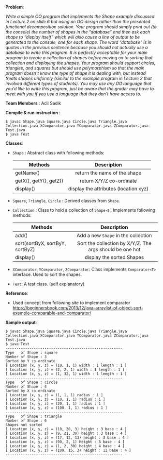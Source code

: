 **Problem**:

*Write a simple OO program that implements the Shape
example discussed in Lecture 2 on slide 6 but using an OO
design rather than the presented functional
decomposition solution. Your program should simply print
out (to the console) the number of shapes in the
“database” and then ask each shape to “display itself”
which will also cause a line of output to be generated to
the console, one for each shape. The word “database” is
in quotes in the previous sentence because you should
not actually use a database to write this program. It is
perfectly acceptable for your main program to create a
collection of shapes before moving on to sorting that
collection and displaying the shapes. Your program should
support circles, triangles, and squares but should use
polymorphism so that the main program doesn't know
the type of shape it is dealing with, but instead treats
shapes uniformly (similar to the example program in
Lecture 2 that involved different types of students). You
may use any OO language that you'd like to write this
program, just be aware that the grader may have to meet
with you if you use a language that they don’t have access
to.*

**Team Members** : Adil Sadik

**Compile & run instruction** :  
```
$ javac Shape.java Square.java Circle.java Triangle.java Collection.java XComparator.java YComparator.java ZComparator.java Test.java  
$ java Test
```

**Classes**:  
- ```Shape``` : Abstract class with following methods:  

  | Methods        | Description           |
  | ------------- |:-------------:|
  | getName()      | return the name of the shape |
  | getX(), getY(), getZ()      | return X/Y/Z co-ordinate      |
  | display() | display the attributes (location xyz)      |


- ```Square```, ```Triangle```, ```Circle``` : Derived classes from ```Shape```. 
- ```Collection``` : Class to hold a collection of ```Shape```-s'. Implements following methods:  

  | Methods        | Description           |
  | ------------- |:-------------:|
  | add()      | Add a new ```Shape``` in the collection |
  | sort(sortByX, sortByY, sortByZ)      | Sort the collection by X/Y/Z. The args should be one hot      |
  | display() | display the sorted Shapes      |

- ```XComparator```, ```YComparator```, ```ZComparator```: Class implements ```Comparator<T>``` interface. Used to sort the shapes.
- ```Test```: A test class. (self explanatory). 

**Reference**:
  - Used concept from following site to implement comparator  
  https://beginnersbook.com/2013/12/java-arraylist-of-object-sort-example-comparable-and-comparator/
  
  
**Sample output**:
```
$ javac Shape.java Square.java Circle.java Triangle.java Collection.java XComparator.java YComparator.java ZComparator.java Test.java
$ java Test
------------------------------------------------------
Type   of Shape : square
Number of Shape : 3
Sorted by Y co-ordinate
[ Location (x, y, z) = (10, 1, 1) width : 1 length : 1 ]
[ Location (x, y, z) = (2, 2, 1) width : 1 length : 1 ]
[ Location (x, y, z) = (1, 32, 1) width : 1 length : 1 ]
------------------------------------------------------
Type   of Shape : circle
Number of Shape : 4
Sorted by X co-ordinate
[ Location (x, y, z) = (1, 1, 1) radius : 1 ]
[ Location (x, y, z) = (10, 1, 1) radius : 1 ]
[ Location (x, y, z) = (20, 1, 1) radius : 1 ]
[ Location (x, y, z) = (100, 1, 1) radius : 1 ]
------------------------------------------------------
Type   of Shape : triangle
Number of Shape : 6
Shapes not sorted
[ Location (x, y, z) = (10, 20, 3) height : 3 base : 4 ]
[ Location (x, y, z) = (9, 21, 30) height : 3 base : 4 ]
[ Location (x, y, z) = (17, 12, 13) height : 3 base : 4 ]
[ Location (x, y, z) = (90, 2, 1) height : 3 base : 4 ]
[ Location (x, y, z) = (1, 2, 30) height : 4 base : 4 ]
[ Location (x, y, z) = (100, 15, 3) height : 11 base : 4 ]
------------------------------------------------------
```
